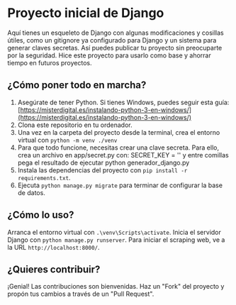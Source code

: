 # Proyecto inicial de Django

Aquí tienes un esqueleto de Django con algunas modificaciones y cosillas útiles, como un gitignore ya configurado para Django y un sistema para generar claves secretas. Así puedes publicar tu proyecto sin preocuparte por la seguridad. 
Hice este proyecto para usarlo como base y ahorrar tiempo en futuros proyectos.

## ¿Cómo poner todo en marcha?


1. Asegúrate de tener Python. Si tienes Windows, puedes seguir esta guía: [https://misterdigital.es/instalando-python-3-en-windows/](https://misterdigital.es/instalando-python-3-en-windows/)
2. Clona este repositorio en tu ordenador.
3. Una vez en la carpeta del proyecto desde la terminal, crea el entorno virtual con `python -m venv ./venv`
4. Para que todo funcione, necesitas crear una clave secreta. Para ello, crea un archivo en app/secret.py con: SECRET_KEY = '' y entre comillas pega el resultado de ejecutar python generador_django.py
5. Instala las dependencias del proyecto con `pip install -r requirements.txt`.
6. Ejecuta `python manage.py migrate` para terminar de configurar la base de datos.

## ¿Cómo lo uso?


Arranca el entorno virtual con `.\venv\Scripts\activate`.
Inicia el servidor Django con `python manage.py runserver`.
Para iniciar el scraping web, ve a la URL `http://localhost:8000/`.

## ¿Quieres contribuir?

¡Genial! Las contribuciones son bienvenidas. Haz un "Fork" del proyecto y propón tus cambios a través de un "Pull Request".
